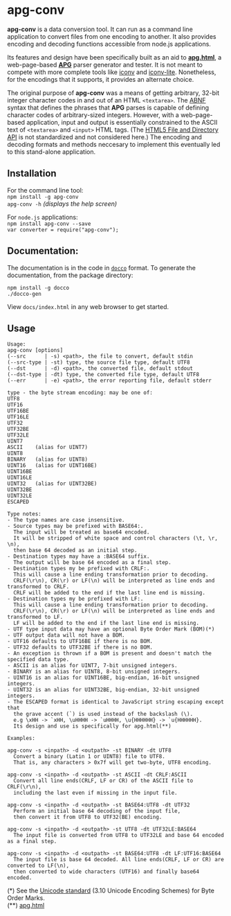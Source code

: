 # apg-conv
**apg-conv** is a data conversion tool. It can run as a command line application to convert files from one encoding to another. It also provides encoding and decoding functions accessible from node.js applications.

Its features and design have been specifically built as an aid to [**apg.html**](https://github.com/ldthomas/apg-js2), a web-page-based [**APG**](https://github.com/ldthomas/apg-js2) parser generator and tester. It is not meant to compete with more complete tools like [iconv](https://www.npmjs.com/package/iconv) and [iconv-lite](https://www.npmjs.com/package/iconv-lite). Nonetheless, for the encodings that it supports, it provides an alternate choice.

The original purpose of **apg-conv** was a means of getting arbitrary, 32-bit integer character codes in and out of an HTML `<textarea>`. The [ABNF](https://tools.ietf.org/html/rfc5234) syntax that defines the phrases that **APG** parses is capable of defining character codes of arbitrary-sized integers. However, with a web-page-based application, input and output is essentially constrained to the ASCII text of `<textarea>` and `<input>` HTML tags. (The [HTML5 File and Directory API](https://wicg.github.io/entries-api/) is not standardized and not considered here.) The encoding and decoding formats and methods neccesary to implement this eventually led to this stand-alone application.

## Installation
For the command line tool:<br>
`npm install -g apg-conv`<br>
`apg-conv -h` *(displays the help screen)*

For `node.js` applications:<br>
`npm install apg-conv --save`<br>
`var converter = require("apg-conv");`

## Documentation:  
The documentation is in the code in [`docco`](https://jashkenas.github.io/docco/) format.
To generate the documentation, from the package directory:
```
npm install -g docco
./docco-gen
```
View `docs/index.html` in any web browser to get started.

## Usage

````
Usage:
apg-conv [options]
(--src      | -s) <path>, the file to convert, default stdin
(--src-type | -st) type, the source file type, default UTF8
(--dst      | -d) <path>, the converted file, default stdout
(--dst-type | -dt) type, the converted file type, default UTF8
(--err      | -e) <path>, the error reporting file, default stderr

type - the byte stream encoding: may be one of:
UTF8
UTF16
UTF16BE
UTF16LE
UTF32
UTF32BE
UTF32LE
UINT7
ASCII    (alias for UINT7)
UINT8
BINARY   (alias for UINT8)
UINT16   (alias for UINT16BE)
UINT16BE
UINT16LE
UINT32   (alias for UINT32BE)
UINT32BE
UINT32LE
ESCAPED

Type notes:
- The type names are case insensitive.
- Source types may be prefixed with BASE64:.
  The input will be treated as base64 encoded.
  It will be stripped of white space and control characters (\t, \r, \n),
  then base 64 decoded as an initial step.
- Destination types may have a :BASE64 suffix.
  The output will be base 64 encoded as a final step.
- Destination types my be prefixed with CRLF:.
  This will cause a line ending transformation prior to decoding.
  CRLF(\r\n), CR(\r) or LF(\n) will be interpreted as line ends and transformed to CRLF.
  CRLF will be added to the end if the last line end is missing.
- Destination types my be prefixed with LF:.
  This will cause a line ending transformation prior to decoding.
  CRLF(\r\n), CR(\r) or LF(\n) will be interpreted as line ends and transformed to LF.
  LF will be added to the end if the last line end is missing.
- UTF type input data may have an optional Byte Order Mark (BOM)(*)
- UTF output data will not have a BOM.
- UTF16 defaults to UTF16BE if there is no BOM.
- UTF32 defaults to UTF32BE if there is no BOM.
- An exception is thrown if a BOM is present and doesn't match the specified data type.
- ASCII is an alias for UINT7, 7-bit unsigned integers.
- BINARY is an alias for UINT8, 8-bit unsigned integers.
- UINT16 is an alias for UINT16BE, big-endian, 16-bit unsigned integers.
- UINT32 is an alias for UINT32BE, big-endian, 32-bit unsigned integers.
- The ESCAPED format is identical to JavaScript string escaping except that
  the grave accent (`) is used instead of the backslash (\).
  e.g \xHH -> `xHH, \uHHHH -> `uHHHH, \u{HHHHHH} -> `u{HHHHHH}.
  Its design and use is specifically for apg.html(**)

Examples:

apg-conv -s <inpath> -d <outpath> -st BINARY -dt UTF8
  Convert a binary (Latin 1 or UINT8) file to UTF8.
  That is, any characters > 0x7f will get two-byte, UTF8 encoding.

apg-conv -s <inpath> -d <outpath> -st ASCII -dt CRLF:ASCII
  Convert all line ends(CRLF, LF or CR) of the ASCII file to CRLF(\r\n),
  including the last even if missing in the input file.

apg-conv -s <inpath> -d <outpath> -st BASE64:UTF8 -dt UTF32
  Perform an initial base 64 decoding of the input file,
  then convert it from UTF8 to UTF32(BE) encoding.

apg-conv -s <inpath> -d <outpath> -st UTF8 -dt UTF32LE:BASE64
  The input file is converted from UTF8 to UTF32LE and base 64 encoded as a final step.

apg-conv -s <inpath> -d <outpath> -st BASE64:UTF8 -dt LF:UTF16:BASE64
  The input file is base 64 decoded. All line ends(CRLF, LF or CR) are converted to LF(\n),
  then converted to wide characters (UTF16) and finally base64 encoded.
````
(\*) See the [Unicode standard](http://www.unicode.org/versions/Unicode9.0.0/ch03.pdf) (3.10 Unicode Encoding Schemes) for Byte Order Marks.<br />
(\*\*) [apg.html](https://github.com/ldthomas/apg-js2)
